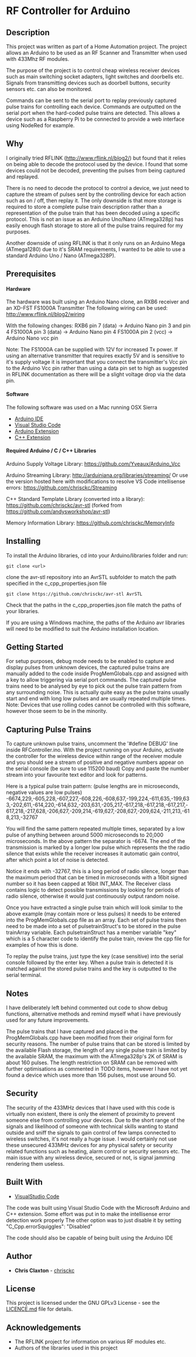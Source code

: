 # RF Controller for Arduino

## Description

This project was written as part of a Home Automation project. The project allows an Arduino to be used as an RF Scanner and Transmitter when used with 433Mhz RF modules.

The purpose of the project is to control cheap wireless receiver devices such as main switching socket adapters, light switches and doorbells etc. Signals from transmitting devices such as doorbell buttons, security sensors etc. can also be monitored.

Commands can be sent to the serial port to replay previously captured pulse trains for controlling each device.
Commands are outputted on the serial port when the hard-coded pulse trains are detected.
This allows a device such as a Raspberry Pi to be connected to provide a web interface using NodeRed for example.

## Why

I originally tried RFLINK (http://www.rflink.nl/blog2/) but found that it relies on being able to decode the protocol used by the device. I found that some devices could not be decoded, preventing the pulses from being captured and replayed.

There is no need to decode the protocol to control a device, we just need to capture the stream of pulses sent by the controlling device for each action such as on / off, then replay it. The only downside is that more storage is required to store a complete pulse train description rather than a representation of the pulse train that has been decoded using a specific protocol. This is not an issue as an Arduino Uno/Nano (ATmega328p) has easily enough flash storage to store all of the pulse trains required for my purposes.

Another downside of using RFLINK is that it only runs on an Arduino Mega (ATmega1280) due to it's SRAM requirements, I wanted to be able to use a standard Arduino Uno / Nano (ATmega328P).

## Prerequisites

#### Hardware

The hardware was built using an Arduino Nano clone, an RXB6 receiver and an XD-FST FS1000A Transmitter
The following wiring can be used:
http://www.rflink.nl/blog2/wiring

With the following changes:
RXB6 pin 7 (data) -> Arduino Nano pin 3 and pin 4
FS1000A pin 3 (data) -> Arduino Nano pin 4
FS1000A pin 2 (vcc) -> Arduino Nano vcc pin

Note: The FS1000A can be supplied with 12V for increased Tx power.
If using an alternative transmitter that requires exactly 5V and is sensitive to it's supply voltage it is important that you connect the transmitter's Vcc pin to the Arduino Vcc pin rather than using a data pin set to high as suggested in RFLINK documentation as there will be a slight voltage drop via the data pin.

#### Software

The following software was used on a Mac running OSX Sierra

* [Arduino IDE](https://www.arduino.cc/en/Main/Software/)
* [Visual Studio Code](https://code.visualstudio.com/)
* [Arduino Extension](https://marketplace.visualstudio.com/items?itemName=vsciot-vscode.vscode-arduino/)
* [C++ Extension](https://marketplace.visualstudio.com/items?itemName=ms-vscode.cpptools)

#### Required Arduino / C / C++ Libraries

Arduino Supply Voltage Library:
https://github.com/Yveaux/Arduino_Vcc

Arduino Streaming Library:
http://arduiniana.org/libraries/streaming/
Or use the version hosted here with modifications to resolve VS Code intellisense errors:
https://github.com/chrisckc/Streaming

C++ Standard Template Library (converted into a library):
https://github.com/chrisckc/avr-stl  (forked from https://github.com/andysworkshop/avr-stl)

Memory Information Library:
https://github.com/chrisckc/MemoryInfo

## Installing

To install the Arduino libraries, cd into your Arduino/libraries folder and run:
```
git clone <url>
```
clone the avr-stl repository into an AvrSTL subfolder to match the path specified in the c_cpp_properties.json file
```
git clone https://github.com/chrisckc/avr-stl AvrSTL
```
Check that the paths in the c_cpp_properties.json file match the paths of your libraries.

If you are using a Windows machine, the paths of the Arduino avr libraries will need to be modified to suit the Arduino installation location.

## Getting Started

For setup purposes, debug mode needs to be enabled to capture and display pulses from unknown devices, the captured pulse trains are manually added to the code inside ProgMemGlobals.cpp and assigned with a key to allow triggering via serial port commands. The captured pulse trains need to be analysed by eye to pick out the pulse train pattern from any surrounding noise. This is actually quite easy as the pulse trains usually start and end with long low pulses and are usually repeated multiple times.
Note: Devices that use rolling codes cannot be controlled with this software, however those seem to be in the minority.


## Capturing Pulse Trains

To capture unknown pulse trains, uncomment the '#define DEBUG' line inside RFController.ino.
With the project running on your Arduino, activate the controller for the wireless device within range of the receiver module and you should see a stream of positive and negative numbers appear on the serial console (be sure to use 115200 baud)
Copy and paste the number stream into your favourite text editor and look for patterns.

Here is a typical pulse train pattern: (pulse lengths are in microseconds, negative values are low pulses)
-6674,229,-605,228,-607,227,-608,226,-608,637,-199,224,-611,635,-199,633,-202,611,-614,220,-614,632,-203,631,-205,217,-617,218,-617,218,-617,217,-617,218,-217,628,-206,627,-209,214,-619,627,-208,627,-209,624,-211,213,-618,213,-32767

You will find the same pattern repeated multiple times, separated by a low pulse of anything between around 5000 microseconds to 20,000 microseconds. In the above pattern the separator is -6674. The end of the transmission is marked by a longer low pulse which represents the the radio silence that exists while the receiver increases it automatic gain control, after which point a lot of noise is detected.

Notice it ends with -32767, this is a long period of radio silence, longer than the maximum period that can be timed in microseconds with a 16bit signed number so it has been capped at 16bit INT_MAX. 
The Receiver class contains logic to detect possible transmissions by looking for periods of radio silence, otherwise it would just continuously output random noise.

Once you have extracted a single pulse train which will look similar to the above example (may contain more or less pulses) it needs to be entered into the ProgMemGlobals.cpp file as an array. 
Each set of pulse trains then need to be made into a set of pulsetrainStruct's to be stored in the pulse trainArray variable.
Each pulsetrainStruct has a member variable "key" which is a 5 character code to identify the pulse train, review the cpp file for examples of how this is done.

To replay the pulse trains, just type the key (case sensitive) into the serial console followed by the enter key.
When a pulse train is detected it is matched against the stored pulse trains and the key is outputted to the serial terminal.

## Notes
I have deliberately left behind commented out code to show debug functions, alternative methods and remind myself what i have previously used for any future improvements.

The pulse trains that I have captured and placed in the ProgMemGlobals.cpp have been modified from their original form for security reasons. The number of pulse trains that can be stored is limited by the available Flash storage, the length of any single pulse train is limited by the available SRAM, the maximum with the ATmega328p's 2K of SRAM is about 160 pulses. The length restriction on SRAM can be removed with further optimisations as commented in TODO items, however I have not yet found a device which uses more than 156 pulses, most use around 50.

## Security
The security of the 433MHz devices that I have used with this code is virtually non existent, there is only the element of proximity to prevent someone else from controlling your devices. Due to the short range of the signals and likelihood of someone with technical skills wanting to stand outside and sniff the signals to gain control of few lamps connected to wireless switches, it's not really a huge issue. I would certainly not use these unsecured 433MHz devices for any physical safety or security related functions such as heating, alarm control or security sensors etc. The main issue with any wireless device, secured or not, is signal jamming rendering them useless.


## Built With

* [VisualStudio Code](https://code.visualstudio.com/)

The code was built using Visual Studio Code with the Microsoft Arduino and C++ extension.
Some effort was put in to make the intellisense error detection work properly
The other option was to just disable it by setting "C_Cpp.errorSquiggles": "Disabled"

The code should also be capable of being built using the Arduino IDE

## Author

* **Chris Claxton** - [chrisckc](https://github.com/chrisckc)

## License

This project is licensed under the GNU GPLv3 License - see the [LICENCE.md](LICENCE.md) file for details.

## Acknowledgements

* The RFLINK project for information on various RF modules etc.
* Authors of the libraries used in this project
